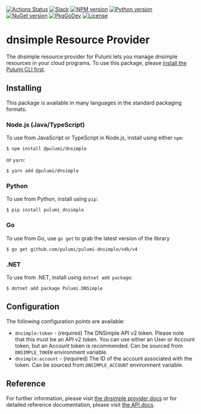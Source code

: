 [![Actions Status](https://github.com/pulumi/pulumi-dnsimple/workflows/master/badge.svg)](https://github.com/pulumi/pulumi-dnsimple/actions)
[![Slack](http://www.pulumi.com/images/docs/badges/slack.svg)](https://slack.pulumi.com)
[![NPM version](https://badge.fury.io/js/%40pulumi%2Fdnsimple.svg)](https://www.npmjs.com/package/@pulumi/dnsimple)
[![Python version](https://badge.fury.io/py/pulumi-dnsimple.svg)](https://pypi.org/project/pulumi-dnsimple)
[![NuGet version](https://badge.fury.io/nu/pulumi.dnsimple.svg)](https://badge.fury.io/nu/pulumi.dnsimple)
[![PkgGoDev](https://pkg.go.dev/badge/github.com/pulumi/pulumi-dnsimple/sdk/v4/go)](https://pkg.go.dev/github.com/pulumi/pulumi-dnsimple/sdk/v4/go)
[![License](https://img.shields.io/npm/l/%40pulumi%2Fpulumi.svg)](https://github.com/pulumi/pulumi-dnsimple/blob/master/LICENSE)

# dnsimple Resource Provider

The dnsimple resource provider for Pulumi lets you manage dnsimple resources in your cloud programs. To use
this package, please [install the Pulumi CLI first](https://pulumi.io/).

## Installing

This package is available in many languages in the standard packaging formats.

### Node.js (Java/TypeScript)

To use from JavaScript or TypeScript in Node.js, install using either `npm`:

    $ npm install @pulumi/dnsimple

or `yarn`:

    $ yarn add @pulumi/dnsimple

### Python

To use from Python, install using `pip`:

    $ pip install pulumi_dnsimple

### Go

To use from Go, use `go get` to grab the latest version of the library

    $ go get github.com/pulumi/pulumi-dnsimple/sdk/v4

### .NET

To use from .NET, install using `dotnet add package`:

    $ dotnet add package Pulumi.DNSimple

## Configuration

The following configuration points are available:

- `dnsimple:token` - (required) The DNSimple API v2 token. Please note that this must be an API v2 token. You can use 
   either an User or Account token, but an Account token is recommended. Can be sourced from `DNSIMPLE_TOKEN` environment
   variable.
- `dnsimple:account` - (required) The ID of the account associated with the token. Can be sourced from `DNSIMPLE_ACCOUNT` 
   environment variable.

## Reference

For further information, please visit [the dnsimple provider docs](https://www.pulumi.com/docs/intro/cloud-providers/dnsimple) or for detailed reference documentation, please visit [the API docs](https://www.pulumi.com/docs/reference/pkg/dnsimple).
